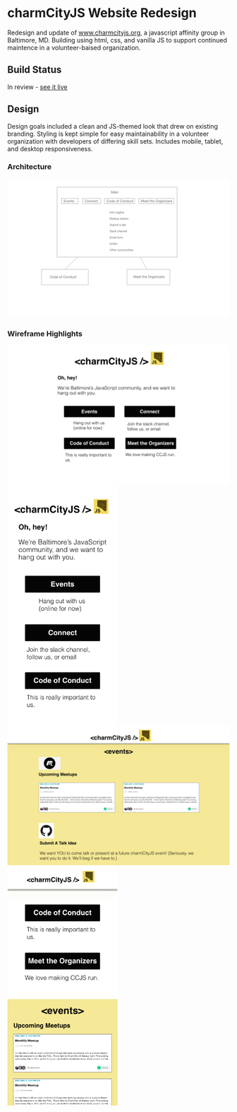 # charmCityJS Website Redesign

Redesign and update of www.charmcityjs.org, a javascript affinity group in Baltimore, MD. Building using html, css, and vanilla JS to support continued maintence in a volunteer-baised organization.

## Build Status

In review - [see it live](https://samanthasolomon.com/Charm-City-JS/)

## Design

Design goals included a clean and JS-themed look that drew on existing branding. Styling is kept simple for easy maintainability in a volunteer organization with developers of differing skill sets. Includes mobile, tablet, and desktop responsiveness.

### Architecture

![Architecture](Wireframes/Architecture.png)

### Wireframe Highlights

<img src="Wireframes/Main-Desktop1.png" alt="Main-Desktop1" width="550"/>
<img src="Wireframes/Main-mobile1.png" alt="Main-Mobile1" width="250"/>
<img src="Wireframes/Main-Desktop2.png" alt="Main-Desktop2" width="550"/>
<img src="Wireframes/Main-mobile2.png" alt="Main-Mobile2" width="250"/>

